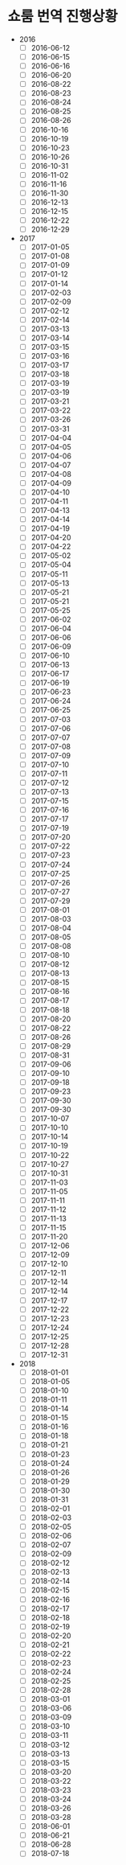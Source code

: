 # 쇼룸 번역 진행상황

- 2016
  - [ ] 2016-06-12
  - [ ] 2016-06-15
  - [ ] 2016-06-16
  - [ ] 2016-06-20
  - [ ] 2016-08-22
  - [ ] 2016-08-23
  - [ ] 2016-08-24
  - [ ] 2016-08-25
  - [ ] 2016-08-26
  - [ ] 2016-10-16
  - [ ] 2016-10-19
  - [ ] 2016-10-23
  - [ ] 2016-10-26
  - [ ] 2016-10-31
  - [ ] 2016-11-02
  - [ ] 2016-11-16
  - [ ] 2016-11-30
  - [ ] 2016-12-13
  - [ ] 2016-12-15
  - [ ] 2016-12-22
  - [ ] 2016-12-29
- 2017
  - [ ] 2017-01-05
  - [ ] 2017-01-08
  - [ ] 2017-01-09
  - [ ] 2017-01-12
  - [ ] 2017-01-14
  - [ ] 2017-02-03
  - [ ] 2017-02-09
  - [ ] 2017-02-12
  - [ ] 2017-02-14
  - [ ] 2017-03-13
  - [ ] 2017-03-14
  - [ ] 2017-03-15
  - [ ] 2017-03-16
  - [ ] 2017-03-17
  - [ ] 2017-03-18
  - [ ] 2017-03-19
  - [ ] 2017-03-19
  - [ ] 2017-03-21
  - [ ] 2017-03-22
  - [ ] 2017-03-26
  - [ ] 2017-03-31
  - [ ] 2017-04-04
  - [ ] 2017-04-05
  - [ ] 2017-04-06
  - [ ] 2017-04-07
  - [ ] 2017-04-08
  - [ ] 2017-04-09
  - [ ] 2017-04-10
  - [ ] 2017-04-11
  - [ ] 2017-04-13
  - [ ] 2017-04-14
  - [ ] 2017-04-19
  - [ ] 2017-04-20
  - [ ] 2017-04-22
  - [ ] 2017-05-02
  - [ ] 2017-05-04
  - [ ] 2017-05-11
  - [ ] 2017-05-13
  - [ ] 2017-05-21
  - [ ] 2017-05-21
  - [ ] 2017-05-25
  - [ ] 2017-06-02
  - [ ] 2017-06-04
  - [ ] 2017-06-06
  - [ ] 2017-06-09
  - [ ] 2017-06-10
  - [ ] 2017-06-13
  - [ ] 2017-06-17
  - [ ] 2017-06-19
  - [ ] 2017-06-23
  - [ ] 2017-06-24
  - [ ] 2017-06-25
  - [ ] 2017-07-03
  - [ ] 2017-07-06
  - [ ] 2017-07-07
  - [ ] 2017-07-08
  - [ ] 2017-07-09
  - [ ] 2017-07-10
  - [ ] 2017-07-11
  - [ ] 2017-07-12
  - [ ] 2017-07-13
  - [ ] 2017-07-15
  - [ ] 2017-07-16
  - [ ] 2017-07-17
  - [ ] 2017-07-19
  - [ ] 2017-07-20
  - [ ] 2017-07-22
  - [ ] 2017-07-23
  - [ ] 2017-07-24
  - [ ] 2017-07-25
  - [ ] 2017-07-26
  - [ ] 2017-07-27
  - [ ] 2017-07-29
  - [ ] 2017-08-01
  - [ ] 2017-08-03
  - [ ] 2017-08-04
  - [ ] 2017-08-05
  - [ ] 2017-08-08
  - [ ] 2017-08-10
  - [ ] 2017-08-12
  - [ ] 2017-08-13
  - [ ] 2017-08-15
  - [ ] 2017-08-16
  - [ ] 2017-08-17
  - [ ] 2017-08-18
  - [ ] 2017-08-20
  - [ ] 2017-08-22
  - [ ] 2017-08-26
  - [ ] 2017-08-29
  - [ ] 2017-08-31
  - [ ] 2017-09-06
  - [ ] 2017-09-10
  - [ ] 2017-09-18
  - [ ] 2017-09-23
  - [ ] 2017-09-30
  - [ ] 2017-09-30
  - [ ] 2017-10-07
  - [ ] 2017-10-10
  - [ ] 2017-10-14
  - [ ] 2017-10-19
  - [ ] 2017-10-22
  - [ ] 2017-10-27
  - [ ] 2017-10-31
  - [ ] 2017-11-03
  - [ ] 2017-11-05
  - [ ] 2017-11-11
  - [ ] 2017-11-12
  - [ ] 2017-11-13
  - [ ] 2017-11-15
  - [ ] 2017-11-20
  - [ ] 2017-12-06
  - [ ] 2017-12-09
  - [ ] 2017-12-10
  - [ ] 2017-12-11
  - [ ] 2017-12-14
  - [ ] 2017-12-14
  - [ ] 2017-12-17
  - [ ] 2017-12-22
  - [ ] 2017-12-23
  - [ ] 2017-12-24
  - [ ] 2017-12-25
  - [ ] 2017-12-28
  - [ ] 2017-12-31
- 2018
  - [ ] 2018-01-01
  - [ ] 2018-01-05
  - [ ] 2018-01-10
  - [ ] 2018-01-11
  - [ ] 2018-01-14
  - [ ] 2018-01-15
  - [ ] 2018-01-16
  - [ ] 2018-01-18
  - [ ] 2018-01-21
  - [ ] 2018-01-23
  - [ ] 2018-01-24
  - [ ] 2018-01-26
  - [ ] 2018-01-29
  - [ ] 2018-01-30
  - [ ] 2018-01-31
  - [ ] 2018-02-01
  - [ ] 2018-02-03
  - [ ] 2018-02-05
  - [ ] 2018-02-06
  - [ ] 2018-02-07
  - [ ] 2018-02-09
  - [ ] 2018-02-12
  - [ ] 2018-02-13
  - [ ] 2018-02-14
  - [ ] 2018-02-15
  - [ ] 2018-02-16
  - [ ] 2018-02-17
  - [ ] 2018-02-18
  - [ ] 2018-02-19
  - [ ] 2018-02-20
  - [ ] 2018-02-21
  - [ ] 2018-02-22
  - [ ] 2018-02-23
  - [ ] 2018-02-24
  - [ ] 2018-02-25
  - [ ] 2018-02-28
  - [ ] 2018-03-01
  - [ ] 2018-03-06
  - [ ] 2018-03-09
  - [ ] 2018-03-10
  - [ ] 2018-03-11
  - [ ] 2018-03-12
  - [ ] 2018-03-13
  - [ ] 2018-03-15
  - [ ] 2018-03-20
  - [ ] 2018-03-22
  - [ ] 2018-03-23
  - [ ] 2018-03-24
  - [ ] 2018-03-26
  - [ ] 2018-03-28
  - [ ] 2018-06-01
  - [ ] 2018-06-21
  - [ ] 2018-06-28
  - [ ] 2018-07-18
